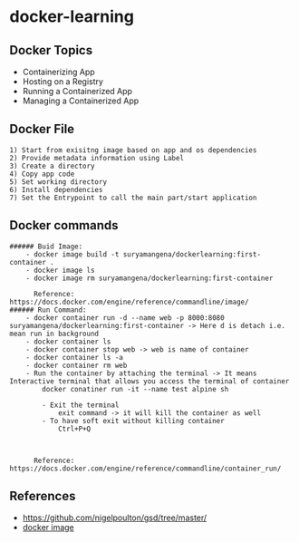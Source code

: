 # docker-learning

## Docker Topics
 - Containerizing App
 - Hosting on a Registry
 - Running a Containerized App
 - Managing a Containerized App


## Docker File
    1) Start from exisitng image based on app and os dependencies
    2) Provide metadata information using Label 
    3) Create a directory 
    4) Copy app code
    5) Set working directory 
    6) Install dependencies 
    7) Set the Entrypoint to call the main part/start application

## Docker commands
    ###### Buid Image:
        - docker image build -t suryamangena/dockerlearning:first-container .
        - docker image ls
        - docker image rm suryamangena/dockerlearning:first-container 

          Reference: https://docs.docker.com/engine/reference/commandline/image/
    ###### Run Command:
        - docker container run -d --name web -p 8000:8080 suryamangena/dockerlearning:first-container -> Here d is detach i.e. mean run in background 
        - docker container ls
        - docker container stop web -> web is name of container 
        - docker container ls -a 
        - docker container rm web
        - Run the container by attaching the terminal -> It means Interactive terminal that allows you access the terminal of container
            docker conatiner run -it --name test alpine sh

            - Exit the terminal 
                exit command -> it will kill the container as well
            - To have soft exit without killing container 
                Ctrl+P+Q



          Reference: https://docs.docker.com/engine/reference/commandline/container_run/
        
 ## References
 - https://github.com/nigelpoulton/gsd/tree/master/
 - [docker image](images/docker-image.png)



